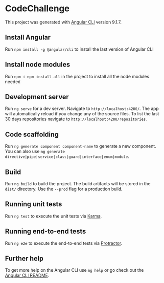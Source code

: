 # CodeChallenge

This project was generated with [Angular CLI](https://github.com/angular/angular-cli) version 9.1.7.


## Install Angular

Run `npm install -g @angular/cli` to install the last version of Angular CLI

## Install node modules
Run `npm i npm-install-all` in the project to install all the node modules needed

## Development server

Run `ng serve` for a dev server. Navigate to `http://localhost:4200/`. The app will automatically reload if you change any of the source files.
To list the last 30 days repositories navigate to `http://localhost:4200/repositories`.

## Code scaffolding

Run `ng generate component component-name` to generate a new component. You can also use `ng generate directive|pipe|service|class|guard|interface|enum|module`.

## Build

Run `ng build` to build the project. The build artifacts will be stored in the `dist/` directory. Use the `--prod` flag for a production build.

## Running unit tests

Run `ng test` to execute the unit tests via [Karma](https://karma-runner.github.io).

## Running end-to-end tests

Run `ng e2e` to execute the end-to-end tests via [Protractor](http://www.protractortest.org/).

## Further help

To get more help on the Angular CLI use `ng help` or go check out the [Angular CLI README](https://github.com/angular/angular-cli/blob/master/README.md).
